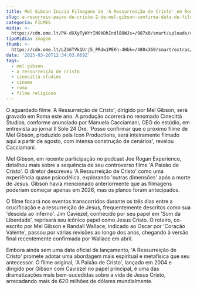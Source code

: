 ```yaml
---
title: Mel Gibson Inicia Filmagens de 'A Ressurreição de Cristo' em Roma
slug: a-resurreio-paixo-de-cristo-2-de-mel-gibson-confirma-data-de-filmagens
categoria: FILMES
midia: >-
  https://cdn.ome.lt/PA-dXXyTyWYrIN0kDhIndl8OWJs=/987x0/smart/uploads/conteudo/fotos/paixao-de-cristo-2.jpg
tipoMidia: imagem
thumb: >-
  https://cdn.ome.lt/LZb6TVk1Urj5_PRdw1PEKh-4Hbk=/480x360/smart/extras/conteudos/paixao-de-cristo_Vl1ZOsF.jpg
data: '2025-03-26T12:34:03.069Z'
tags:
  - mel gibson
  - a ressurreição de cristo
  - cinecittà studios
  - cinema
  - roma
  - filme religioso
---
```


O aguardado filme 'A Ressurreição de Cristo', dirigido por Mel Gibson, será gravado em Roma este ano. A produção ocorrerá no renomado Cinecittà Studios, conforme anunciado por Manuela Cacciamani, CEO do estúdio, em entrevista ao jornal Il Sole 24 Ore. 'Posso confirmar que o próximo filme de Mel Gibson, produzido pela Icon Productions, será inteiramente filmado aqui a partir de agosto, com intensa construção de cenários', revelou Cacciamani.

Mel Gibson, em recente participação no podcast Joe Rogan Experience, detalhou mais sobre a sequência de seu controverso filme 'A Paixão de Cristo'. O diretor descreveu 'A Ressurreição de Cristo' como uma experiência quase psicodélica, explorando 'outras dimensões' após a morte de Jesus. Gibson havia mencionado anteriormente que as filmagens poderiam começar apenas em 2026, mas os planos foram antecipados.

O filme focará nos eventos transcorridos durante os três dias entre a crucificação e a ressurreição de Jesus, frequentemente descritos como sua 'descida ao inferno'. Jim Caviezel, conhecido por seu papel em 'Som da Liberdade', reprisará seu icônico papel como Jesus Cristo. O roteiro, co-escrito por Mel Gibson e Randall Wallace, indicado ao Oscar por 'Coração Valente', passou por várias revisões ao longo dos anos, chegando à versão final recentemente confirmada por Wallace em abril.

Embora ainda sem uma data oficial de lançamento, 'A Ressurreição de Cristo' promete adotar uma abordagem mais espiritual e metafísica que seu antecessor. O filme original, 'A Paixão de Cristo', lançado em 2004 e dirigido por Gibson com Caviezel no papel principal, é uma das dramatizações mais bem-sucedidas sobre a vida de Jesus Cristo, arrecadando mais de 620 milhões de dólares mundialmente.

